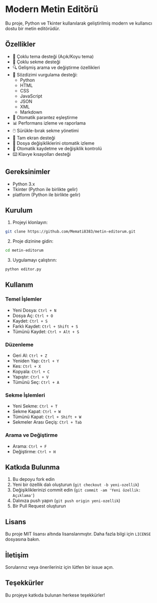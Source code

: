 # Modern Metin Editörü

Bu proje, Python ve Tkinter kullanılarak geliştirilmiş modern ve kullanıcı dostu bir metin editörüdür.

## Özellikler

- 🎨 Çoklu tema desteği (Açık/Koyu tema)
- 📑 Çoklu sekme desteği
- 🔍 Gelişmiş arama ve değiştirme özellikleri
- 📝 Sözdizimi vurgulama desteği:
  - Python
  - HTML
  - CSS
  - JavaScript
  - JSON
  - XML
  - Markdown
- 🎯 Otomatik parantez eşleştirme
- 📊 Performans izleme ve raporlama
- 🖱️ Sürükle-bırak sekme yönetimi
- 📱 Tam ekran desteği
- 🔄 Dosya değişikliklerini otomatik izleme
- 💾 Otomatik kaydetme ve değişiklik kontrolü
- ⌨️ Klavye kısayolları desteği

## Gereksinimler

- Python 3.x
- Tkinter (Python ile birlikte gelir)
- platform (Python ile birlikte gelir)

## Kurulum

1. Projeyi klonlayın:
```bash
git clone https://github.com/Memati8383/metin-editorum.git
```

2. Proje dizinine gidin:
```bash
cd metin-editorum
```

3. Uygulamayı çalıştırın:
```bash
python editor.py
```

## Kullanım

### Temel İşlemler
- Yeni Dosya: `Ctrl + N`
- Dosya Aç: `Ctrl + O`
- Kaydet: `Ctrl + S`
- Farklı Kaydet: `Ctrl + Shift + S`
- Tümünü Kaydet: `Ctrl + Alt + S`

### Düzenleme
- Geri Al: `Ctrl + Z`
- Yeniden Yap: `Ctrl + Y`
- Kes: `Ctrl + X`
- Kopyala: `Ctrl + C`
- Yapıştır: `Ctrl + V`
- Tümünü Seç: `Ctrl + A`

### Sekme İşlemleri
- Yeni Sekme: `Ctrl + T`
- Sekme Kapat: `Ctrl + W`
- Tümünü Kapat: `Ctrl + Shift + W`
- Sekmeler Arası Geçiş: `Ctrl + Tab`

### Arama ve Değiştirme
- Arama: `Ctrl + F`
- Değiştirme: `Ctrl + H`

## Katkıda Bulunma

1. Bu depoyu fork edin
2. Yeni bir özellik dalı oluşturun (`git checkout -b yeni-ozellik`)
3. Değişikliklerinizi commit edin (`git commit -am 'Yeni özellik: Açıklama'`)
4. Dalınıza push yapın (`git push origin yeni-ozellik`)
5. Bir Pull Request oluşturun

## Lisans

Bu proje MIT lisansı altında lisanslanmıştır. Daha fazla bilgi için `LICENSE` dosyasına bakın.

## İletişim

Sorularınız veya önerileriniz için lütfen bir issue açın.

## Teşekkürler

Bu projeye katkıda bulunan herkese teşekkürler! 
